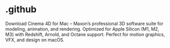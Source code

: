 # .github
Download Cinema 4D for Mac – Maxon’s professional 3D software suite for modeling, animation, and rendering. Optimized for Apple Silicon (M1, M2, M3) with Redshift, Arnold, and Octane support. Perfect for motion graphics, VFX, and design on macOS. 
